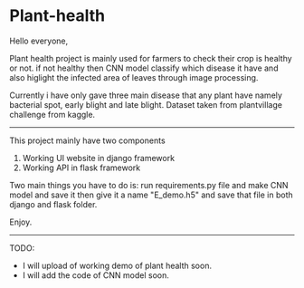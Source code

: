 # Plant-health

Hello everyone,

Plant health project is mainly used for farmers to check their crop is healthy or not. if not healthy then CNN model classify which disease it have and also higlight the infected area of leaves through image processing.

Currently i have only gave three main disease that any plant have namely bacterial spot, early blight and late blight.
Dataset taken from plantvillage challenge from kaggle.

-----

This project mainly have two components
1) Working UI website in django framework
2) Working API in flask framework

Two main things you have to do is: run requirements.py file and make CNN model and save it then give it a name "E_demo.h5" and save that file in both django and flask folder.

Enjoy.

----

TODO:

- I will upload of working demo of plant health soon.
- I will add the code of CNN model soon. 
